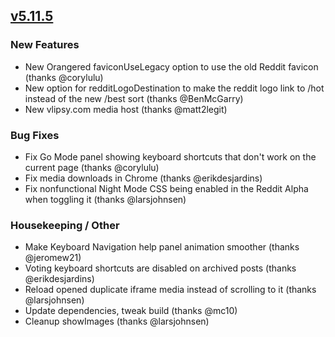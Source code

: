## [v5.11.5](https://github.com/honestbleeps/Reddit-Enhancement-Suite/releases/v5.11.5)

### New Features

- New Orangered faviconUseLegacy option to use the old Reddit favicon (thanks @corylulu)
- New option for redditLogoDestination to make the reddit logo link to /hot instead of the new /best sort (thanks @BenMcGarry)
- New vlipsy.com media host (thanks @matt2legit)

### Bug Fixes

- Fix Go Mode panel showing keyboard shortcuts that don't work on the current page (thanks @corylulu)
- Fix media downloads in Chrome (thanks @erikdesjardins)
- Fix nonfunctional Night Mode CSS being enabled in the Reddit Alpha when toggling it (thanks @larsjohnsen)

### Housekeeping / Other

- Make Keyboard Navigation help panel animation smoother (thanks @jeromew21)
- Voting keyboard shortcuts are disabled on archived posts (thanks @erikdesjardins)
- Reload opened duplicate iframe media instead of scrolling to it (thanks @larsjohnsen)
- Update dependencies, tweak build (thanks @mc10)
- Cleanup showImages (thanks @larsjohnsen)
